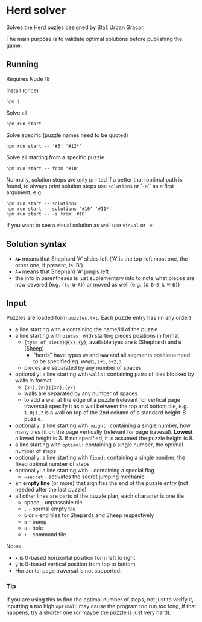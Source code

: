 # Herd solver

Solves the Herd puzles designed by Blaž Urban Gracar.

The main purpose is to validate optimal solutions before publishing the game.

## Running

Requires Node 18

Install (once)

```
npm i
```

Solve all

```
npm run start
```

Solve specific (puzzle names need to be quoted)

```
npm run start -- '#5' '#12*'
```

Solve all starting from a specific puzzle

```
npm run start -- from '#10'
```

Normally, solution steps are only printed if a better than optimal path is found, to always print solution steps use `solutions` or `-s`` as a first argument, e.g.

```
npm run start -- solutions
npm run start -- solutions '#10' '#11*'
npm run start -- -s from '#10'
```

If you want to see a visual solution as well use `visual` or `-v`.

## Solution syntax

- `A▶` means that Shephard 'A' slides left ('A' is the top-left most one, the other one, if present, is 'B')
- `A↠` means that Shephard 'A' jumps left
- the info in parentheses is just suplementary info to note what pieces are now cevered (e.g. `(to W~A)`) or moved as well (e.g. `(& B~B & W~B)`)

## Input

Puzzles are loaded form `puzzles.txt`. Each puzzle entry has (in any order)

- a line starting with `#` containing the name/id of the puzzle
- a line starting with `pieces:` with starting pieces positions in format
  - `{type of piece}@{x},{y}`, available tyes are `B` (Shephard) and `W` (Sheep)
    - "herds" have types `WW` and `WWW` and all segments positions need to be specified eg. `WWW@1,2+1,3+2,3`
  - pieces are separated by any number of spaces
- optionally: a line starting with `walls:` containing pairs of tiles blocked by walls in format
  - `{x1},{y1}|{x2},{y2}`
  - walls are separated by any number of spaces
  - to add a wall at the edge of a puzzle (relevant for vertical page traversal) specify it as a wall between the top and bottom tile, e.g. `1,0|1,7` is a wall on top of the 2nd column of a standard height-8 puzzle.
- optionally: a line starting with `height:` containing a single number, how many tiles fit on the page vertically (relevant for page travesal). **Lowest** allowed height is 3. If not specified, it is assumed the puzzle height is 8.
- a line starting with `optimal:` containing a single number, the optimal number of steps
- optionally: a line starting with `fixed:` containing a single number, the fixed optimal number of steps
- optionally: a line starting with `~` containing a special flag
  - `~secret` - activates the secret jumping mechanic
- an **empty line** (or more) that signifies the end of the puzzle entry (not needed after the last puzzle)
- all other lines are parts of the puzzle plan, each character is one tile
  - space - unpassable tile
  - `.` - normal empty tile
  - `b` or `w` end tiles for Shepards and Sheep respectively
  - `o` - bump
  - `u` - hole
  - `+` - command tile

Notes

- `x` is 0-based horizontal position form left to right
- `y` is 0-based vertical position from top to bottom
- Horizontal page traversal is not supported.

### Tip

If you are using this to find the optimal number of steps, not just to verify it, inputting a too high `optimal:` may cause the program too run too long, if that happens, try a shorter one (or maybe the puzzle is just very hard).
